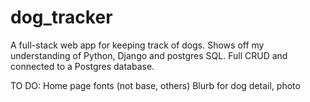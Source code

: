 # dog_tracker
A full-stack web app for keeping track of dogs. Shows off my understanding of Python, Django and postgres SQL. Full CRUD and connected to a Postgres database.



TO DO:
Home page fonts (not base, others)
Blurb for dog detail, photo

